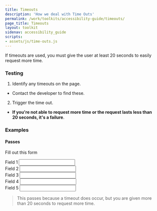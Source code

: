 ```yaml
---
title: Timeouts
description: 'How we deal with Time Outs'
permalink: /work/toolkits/accessibility-guide/timeouts/
page_title: Timeouts
layout: toolkit
sidenav: accessibility_guide
scripts:
- assets/js/time-outs.js
---
```

If timeouts are used, you must give the user at least 20 seconds to easily request more time.

### Testing

1. Identify any timeouts on the page.
  * Contact the developer to find these.
2. Trigger the time out.
  * __If you're not able to request more time or the request lasts less than 20 seconds, it's a failure__.

### Examples

#### Passes

Fill out this form

<form id='pForm'>
<label for='t1'>Field 1</label>&nbsp;<input type='text' id='t1'><br>
<label for='t2'>Field 2</label>&nbsp;<input type='text' id='t2'><br>
<label for='t3'>Field 3</label>&nbsp;<input type='text' id='t3'><br>
<label for='t4'>Field 4</label>&nbsp;<input type='text' id='t4'><br>
<label for='t5'>Field 5</label>&nbsp;<input type='text' id='t5'><br>
</form>

> This passes because a timeout does occur, but you are given more than 20 seconds to request more time.
